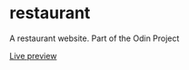 # restaurant
A restaurant website. Part of the Odin Project

[Live preview](https://salondar.github.io/restaurant/)